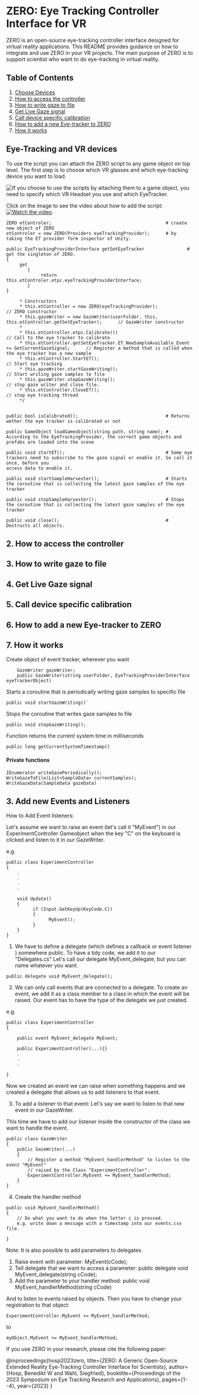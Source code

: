 # ZERO: Eye Tracking Controller Interface for VR

ZERO is an open-source eye-tracking controller interface designed for virtual reality applications. This README provides guidance on how to integrate and use ZERO in your VR projects. The main purpose of ZERO is to support scientist who want to do eye-tracking in virtual reality. 


## Table of Contents
1. [Choose Devices](#1.-eye-tracking-and-vr-devices)
2. [How to access the controller](#2-how-to-access-the-controller)
3. [How to write gaze to file](#3-how-to-write-gaze-to-file)
4. [Get Live Gaze signal](#4-get-live-gaze-signal)
5. [Call device specific calibration](#5-call-device-specific-calibration)
6. [How to add a new Eye-tracker to ZERO](#6-how-to-add-a-new-eye-tracker-to-zero)
7. [How it works](#7-how-it-works)





## Eye-Tracking and VR devices
To use the script you can attach the ZERO script to any game object on top level. The first step is to choose which VR glasses and which eye-tracking device you want to load. 

![If you choose to use the scripts by attaching them to a game object, you need to specify which VR Headset you use and which EyeTracker.](HowToFiles/ChooseProvider.png "Provider")

Click on the image to see the video about how to add the script:
[![Watch the video](https://img.youtube.com/vi/k842mTuHbdM/hqdefault.jpg)](https://youtu.be/k842mTuHbdM)

<!-- blank line -->



```
ZERO etControler;											# create new object of ZERO
etControler = new ZERO(Providers eyeTrackingProvider);		# by taking the ET provider form inspector of Unity.

public EyeTrackingProviderInterface getSetEyeTracker				# get the singleton of ZERO.
{
	 get 
	 	{
			 return this.etControler.etpc.eyeTrackingProviderInterface;
		}
}

     * Constructors
     * this.etController = new ZERO(eyeTrackingProvider);                                           // ZERO constructor
     * this.gazeWriter = new GazeWriter(userFolder, this, this.etController.getSetEyeTracker);      // GazeWriter constructor
     * 
     * this.etController.etpc.Calibrate())                                                          // Call to the eye tracker to calibrate
     * this.etController.getSetEyeTracker.ET_NewSampleAvailable_Event += GetCurrentGazeSignal;      // Register a method that is called when the eye tracker has a new sample
     * this.etController.StartET();                                                                 // Start eye tracking
     * this.gazeWriter.startGazeWriting();                                                          // Start writing gaze samples to file
     * this.gazeWriter.stopGazeWriting();                                                           // stop gaze writer and close file.
     * this.etController.CloseET();                                                                 // stop eye tracking thread
     */


public bool isCalibrated();									# Returns wether the eye tracker is calibrated or not

public GameObject loadGameobject(string path, string name);	# According to the EyeTrackingProvider, the correct game objects and prefabs are loaded into the scene

public void startET();										# Some eye trackers need to subscribe to the gaze signal or enable it. So call it once, before you
access data to enable it.

public void startSampleHarvester();							# Starts the coroutine that is collecting the latest gaze samples of the eye tracker  

public void stopSampleHarvester();							# Stops the coroutine that is collecting the latest gaze samples of the eye tracker  

public void close();										# Destructs all objects.
```

## 2. How to access the controller

## 3. How to write gaze to file

## 4. Get Live Gaze signal

## 5. Call device specific calibration

## 6. How to add a new Eye-tracker to ZERO

## 7. How it works

Create object of event tracker, wherever you want
```
    GazeWriter gazeWriter;
    public GazeWriter(string userFolder, EyeTrackingProviderInterface eyeTrackerObject)
```

Starts a coroutine that is periodically writing gaze samples to specific file
```
public void startGazeWriting()`
```

Stops the coroutine that writes gaze samples to file
```
public void stopGazeWriting();
```

Function returns the current system time in milliseconds
```
public long getCurrentSystemTimestamp()
```



#### Private functions

```
IEnumerator writeGazePeriodically();
WriteGazeToFile(List<SampleData> currentSamples); 
WriteGazeData(SampleData gazeData)
```
<!-- blank line -->

## 3. Add new Events and Listeners

How to Add Event listeners:

Let's assume we want to raise an event (let's call it "MyEvent") in our ExperimentController Gameobject when the key "C" on the keyboard is clicked and listen to it in our GazeWriter.

e.g.
```
public class ExperimentController
{
	.
	.
	.
	.
	
	void Update()
	{
		  if (Input.GetKeyUp(KeyCode.C))
		  {
				MyEvent();
		  }
	}
}
```


1. We have to define a delegate (which defines a callback or event listener ) somewhere public. To have a tidy code, we add it to our "Delegates.cs"
Let's call our delegate MyEvent_delegate, but you can name whatever you want.

```
public delegate void MyEvent_delegate();
```

2. We can only call events that are connected to a delegate. To create an event, 
we add it as a class member to a class in which the event will be raised.
Our event has to have the type of the delegate we just created.

e.g. 
```
public class ExperimentController
{

	public event MyEvent_delegate MyEvent;
	
	public ExperimentController(...){}
	.
	.
	.
	
}
```

Now we created an event we can raise when something happens and we created a delegate that allows us to add listeners to that event.





3. To add a listener to that event: Let's say we want to listen to that new event in our GazeWriter.

This time we have to add our listener inside the constructor of the class we want to handle the event.

```
public class GazeWriter
{
	public GazeWriter(...)
	{
		// Register a method "MyEvent_handlerMethod" to listen to the event "MyEvent"
		// raised by the Class "ExperimentController".
		ExperimentController.MyEvent += MyEvent_handlerMethod;
	}
}
```





4. Create the handler method

```
public void MyEvent_handlerMethod()
{
	// Do what you want to do when the letter c is pressed.
	e.g. write down a message with a timestamp into our events.csv file.
	
}
```


Note: It is also possible to add parameters to delegates.

1. Raise event with parameter: MyEvent(cCode);
2. Tell delegate that we want to access a parameter: public delegate void MyEvent_delegate(string cCode);
3. Add the parameter to your handler method: public void MyEvent_handlerMethod(string cCode)


And to listen to events raised by objects. Then you have to change your registration to that object:

```
ExperimentController.MyEvent += MyEvent_handlerMethod;
```
to
```
myObject.MyEvent += MyEvent_handlerMethod;
```

If you use ZERO in your research, please cite the following paper: 

@inproceedings{hosp2023zero,
  title={ZERO: A Generic Open-Source Extended Reality Eye-Tracking Controller Interface for Scientists},
  author={Hosp, Benedikt W and Wahl, Siegfried},
  booktitle={Proceedings of the 2023 Symposium on Eye Tracking Research and Applications},
  pages={1--4},
  year={2023}
}